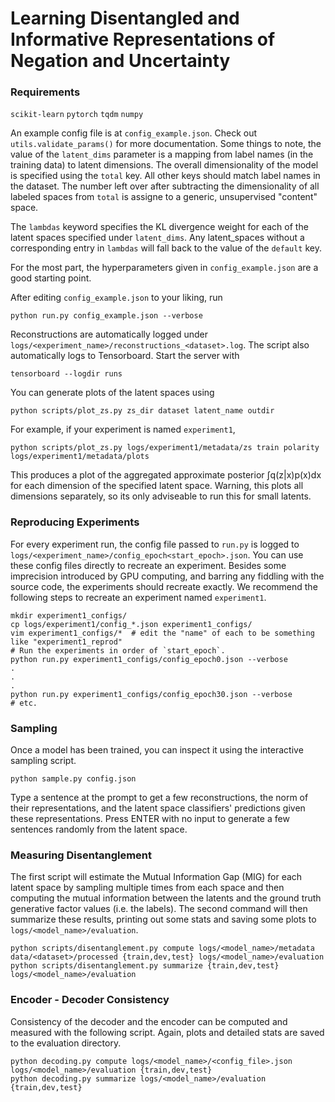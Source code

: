 # Learning Disentangled and Informative Representations of Negation and Uncertainty

### Requirements

`scikit-learn`
`pytorch`
`tqdm`
`numpy`

An example config file is at `config_example.json`. Check out `utils.validate_params()` for more documentation.
Some things to note, the value of the `latent_dims` parameter is a mapping from label names (in the training data)
to latent dimensions. The overall dimensionality of the model is specified using the `total` key. All other keys
should match label names in the dataset. The number left over after subtracting the dimensionality of all labeled
spaces from `total` is assigne to a generic, unsupervised "content" space.

The `lambdas` keyword specifies the KL divergence weight for each of the latent spaces specified under `latent_dims`.
Any latent_spaces without a corresponding entry in `lambdas` will fall back to the value of the `default` key.

For the most part, the hyperparameters given in `config_example.json` are a good starting point.

After editing `config_example.json` to your liking, run

```
python run.py config_example.json --verbose
```

Reconstructions are automatically logged under `logs/<experiment_name>/reconstructions_<dataset>.log`.
The script also automatically logs to Tensorboard. Start the server with

```
tensorboard --logdir runs
```

You can generate plots of the latent spaces using

```
python scripts/plot_zs.py zs_dir dataset latent_name outdir
```

For example, if your experiment is named `experiment1`,

```
python scripts/plot_zs.py logs/experiment1/metadata/zs train polarity logs/experiment1/metadata/plots
```

This produces a plot of the aggregated approximate posterior ∫q(z|x)p(x)dx for each dimension of the specified latent space.
Warning, this plots all dimensions separately, so its only adviseable to run this for small latents.


### Reproducing Experiments

For every experiment run, the config file passed to `run.py` is logged to `logs/<experiment_name>/config_epoch<start_epoch>.json`.
You can use these config files directly to recreate an experiment. Besides some imprecision introduced by GPU computing,
and barring any fiddling with the source code, the experiments should recreate exactly. We recommend the following steps
to recreate an experiment named `experiment1`.

```
mkdir experiment1_configs/
cp logs/experiment1/config_*.json experiment1_configs/
vim experiment1_configs/*  # edit the "name" of each to be something like "experiment1_reprod"
# Run the experiments in order of `start_epoch`.
python run.py experiment1_configs/config_epoch0.json --verbose
.
.
.
python run.py experiment1_configs/config_epoch30.json --verbose
# etc.
```


### Sampling

Once a model has been trained, you can inspect it using the interactive sampling script.

```
python sample.py config.json
```

Type a sentence at the prompt to get a few reconstructions, the norm of their representations,
and the latent space classifiers' predictions given these representations.
Press ENTER with no input to generate a few sentences randomly from the latent space.


### Measuring Disentanglement

The first script will estimate the Mutual Information Gap (MIG) for each latent space by sampling multiple
times from each space and then computing the mutual information between the latents and the ground truth generative factor values
(i.e. the labels). The second command will then summarize these results, printing out some stats and saving
some plots to `logs/<model_name>/evaluation`.

```
python scripts/disentanglement.py compute logs/<model_name>/metadata data/<dataset>/processed {train,dev,test} logs/<model_name>/evaluation
python scripts/disentanglement.py summarize {train,dev,test} logs/<model_name>/evaluation
```

### Encoder - Decoder Consistency
Consistency of the decoder and the encoder can be computed and measured with the following script.
Again, plots and detailed stats are saved to the evaluation directory.

```
python decoding.py compute logs/<model_name>/<config_file>.json logs/<model_name>/evaluation {train,dev,test}
python decoding.py summarize logs/<model_name>/evaluation {train,dev,test}
```
